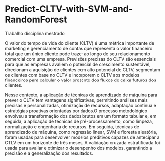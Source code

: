 # Predict-CLTV-with-SVM-and-RandomForest

Trabalho disciplina mestrado

  O valor do tempo de vida do cliente (CLTV) é uma métrica importante de marketing e gerenciamento de contas que representa o valor financeiro total que um único cliente pode trazer ao longo de seu relacionamento comercial com uma empresa. Previsões precisas do CLTV são essenciais para que as empresas avaliem o potencial de crescimento sustentável, direcionam a aquisição de clientes com alto potencial de CLTV, segmentam os clientes com base no CLTV e incorporem o CLTV aos modelos financeiros para calcular o valor presente dos fluxos de caixa futuros dos clientes. 
	
 Nesse contexto, a aplicação de técnicas de aprendizado de máquina para prever o CLTV tem vantagens significativas, permitindo análises mais precisas e personalizadas, otimização de recursos, adaptação contínua e estratégias proativas orientadas por dados.O processo metodológico envolveu a transformação dos dados brutos em um formato tabular e, em seguida, a aplicação de técnicas de pré-processamento, como limpeza, normalização e engenharia de recursos. Em seguida, técnicas de aprendizado de máquina, como regressão linear, SVM e floresta aleatória, foram usadas para desenvolver modelos preditivos capazes de antecipar a CTLV em um horizonte de três meses. A validação cruzada estratificada foi usada para avaliar e otimizar o desempenho dos modelos, garantindo a precisão e a generalização dos resultados.

